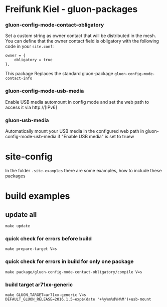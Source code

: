 Freifunk Kiel - gluon-packages
============================

### gluon-config-mode-contact-obligatory

Set a custom string as owner contact that will be distributed in the mesh. 
You can define that the owner contact field is obligatory with the following 
code in your `site.conf`:

    owner = {
        obligatory = true
    },

This package Replaces the standard gluon-package `gluon-config-mode-contact-info`

### gluon-config-mode-usb-media

Enable USB media automount in config mode and set the 
web path to access it via http://[IPv6]

### gluon-usb-media

Automatically mount your USB media in the configured web path
in gluon-config-mode-usb-media if "Enable USB media" is set to truew

# site-config

In the folder `.site-examples` there are some examples, how to include these packages

# build examples

## update all

    make update

### quick check for errors before build

    make prepare-target V=s

### quick check for errors in build for only one package

    make package/gluon-config-mode-contact-obligatory/compile V=s

### build  target ar71xx-generic

    make GLUON_TARGET=ar71xx-generic V=s DEFAULT_GLUON_RELEASE=2016.1.5~exp$(date '+%y%m%d%H%M')+usb-mount          
